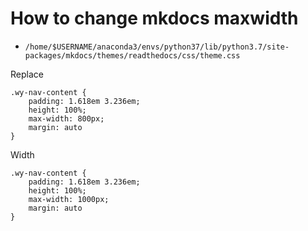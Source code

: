 # How to change mkdocs maxwidth

- `/home/$USERNAME/anaconda3/envs/python37/lib/python3.7/site-packages/mkdocs/themes/readthedocs/css/theme.css`

Replace

```
.wy-nav-content {
    padding: 1.618em 3.236em;
    height: 100%;
    max-width: 800px;
    margin: auto
}
```

Width

```
.wy-nav-content {
    padding: 1.618em 3.236em;
    height: 100%;
    max-width: 1000px;
    margin: auto
}
```

